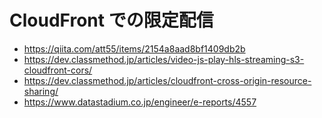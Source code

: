 # CloudFront での限定配信

- https://qiita.com/att55/items/2154a8aad8bf1409db2b
- https://dev.classmethod.jp/articles/video-js-play-hls-streaming-s3-cloudfront-cors/
- https://dev.classmethod.jp/articles/cloudfront-cross-origin-resource-sharing/
- https://www.datastadium.co.jp/engineer/e-reports/4557
